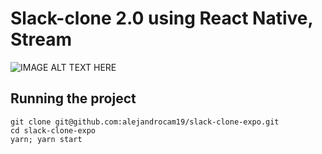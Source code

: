 # Slack-clone 2.0 using React Native, Stream

<div style="display: inline">
<img src="https://stream-blog-v2.imgix.net/blog/wp-content/uploads/80af4fbb74a77a4465679f6118af7427/image.png" alt="IMAGE ALT TEXT HERE"/>
</div>

## Running the project

```
git clone git@github.com:alejandrocam19/slack-clone-expo.git
cd slack-clone-expo
yarn; yarn start
```
